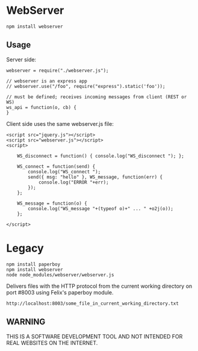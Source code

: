 

# WebServer

	npm install webserver

## Usage

Server side:

	webserver = require("./webserver.js");

	// webserver is an express app
	// webserver.use("/foo", require("express").static('foo'));

	// must be defined; receives incoming messages from client (REST or WS)
	ws_api = function(o, cb) {
	}

Client side uses the same webserver.js file:

	<script src="jquery.js"></script>
	<script src="webserver.js"></script>
	<script>

		WS_disconnect = function() { console.log("WS_disconnect "); };

		WS_connect = function(send) {
			console.log("WS_connect ");
			send({ msg: "hello" }, WS_message, function(err) {
				console.log("ERROR "+err);
			});
		};

		WS_message = function(o) {
			console.log("WS_message "+(typeof o)+" ... " +o2j(o));
		};

	</script>

# Legacy

	npm install paperboy
	npm install webserver
	node node_modules/webserver/webserver.js

Delivers files
with the HTTP protocol
from the current working directory
on port #8003
using Felix's paperboy module.

	http://localhost:8003/some_file_in_current_working_directory.txt

## WARNING

THIS IS A SOFTWARE DEVELOPMENT TOOL AND NOT INTENDED FOR REAL WEBSITES ON THE INTERNET.




